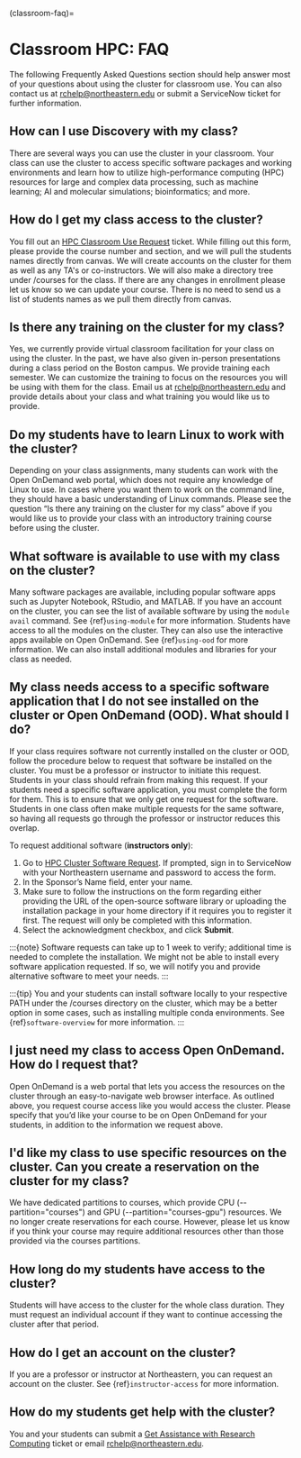 (classroom-faq)=
# Classroom HPC: FAQ

The following Frequently Asked Questions section should help answer most of your questions about using the cluster for classroom use. You can also contact us at <rchelp@northeastern.edu> or submit a ServiceNow ticket for further information.

## How can I use Discovery with my class?

There are several ways you can use the cluster in your classroom. Your class can use the cluster to access specific software packages and working environments and learn how to utilize high-performance computing (HPC) resources for large and complex data processing, such as machine learning; AI and molecular simulations; bioinformatics; and more.

## How do I get my class access to the cluster?
You fill out an [HPC Classroom Use Request] ticket. While filling out this form, please provide the course number and section, and we will pull the students names directly from canvas. We will create accounts on the cluster for them as well as any TA's or co-instructors. We will also make a directory tree under /courses for the class. If there are any changes in enrollment please let us know so we can update your course. There is no need to send us a list of students names as we pull them directly from canvas.

## Is there any training on the cluster for my class?

Yes, we currently provide virtual classroom facilitation for your class on using the cluster. In the past, we have also given in-person presentations during a class period on the Boston campus. We provide training each semester. We can customize the training to focus on the resources you will be using with them for the class. Email us at <rchelp@northeastern.edu> and provide details about your class and what training you would like us to provide.

## Do my students have to learn Linux to work with the cluster?

Depending on your class assignments, many students can work with the Open OnDemand web portal, which does not require any knowledge of Linux to use. In cases where you want them to work on the command line, they should have a basic understanding of Linux commands. Please see the question “Is there any training on the cluster for my class” above if you would like us to provide your class with an introductory training course before using the cluster.

## What software is available to use with my class on the cluster?

Many software packages are available, including popular software apps such as Jupyter Notebook, RStudio, and MATLAB. If you have an account on the cluster, you can see the list of available software by using the `module avail` command. See {ref}`using-module` for more information. Students have access to all the modules on the cluster. They can also use the interactive apps available on Open OnDemand. See {ref}`using-ood` for more information. We can also install additional modules and libraries for your class as needed.

## My class needs access to a specific software application that I do not see installed on the cluster or Open OnDemand (OOD). What should I do?

If your class requires software not currently installed on the cluster or OOD, follow the procedure below to request that software be installed on the cluster. You must be a professor or instructor to initiate this request. Students in your class should refrain from making this request. If your students need a specific software application, you must complete the form for them. This is to ensure that we only get one request for the software. Students in one class often make multiple requests for the same software, so having all requests go through the professor or instructor reduces this overlap.

To request additional software (**instructors only**):

1. Go to [HPC Cluster Software Request]. If prompted, sign in to ServiceNow with your Northeastern username and password to access the form.
1. In the Sponsor’s Name field, enter your name.
1. Make sure to follow the instructions on the form regarding either providing the URL of the open-source software library or uploading the installation package in your home directory if it requires you to register it first. The request will only be completed with this information.
1. Select the acknowledgment checkbox, and click **Submit**.

:::{note}
Software requests can take up to 1 week to verify; additional time is needed to complete the installation. We might not be able to install every software application requested. If so, we will notify you and provide alternative software to meet your needs.
:::

:::{tip}
You and your students can install software locally to your respective PATH under the /courses directory on the cluster, which may be a better option in some cases, such as installing multiple conda environments. See {ref}`software-overview` for more information.
:::

## I just need my class to access Open OnDemand. How do I request that?

Open OnDemand is a web portal that lets you access the resources on the cluster through an easy-to-navigate web browser interface. As outlined above, you request course access like you would access the cluster. Please specify that you’d like your course to be on Open OnDemand for your students, in addition to the information we request above.

## I'd like my class to use specific resources on the cluster. Can you create a reservation on the cluster for my class?

We have dedicated partitions to courses, which provide CPU (--partition="courses") and GPU (--partition="courses-gpu") resources. We no longer create reservations for each course. However, please let us know if you think your course may require additional resources other than those provided via the courses partitions. 


## How long do my students have access to the cluster?

Students will have access to the cluster for the whole class duration. They must request an individual account if they want to continue accessing the cluster after that period.

## How do I get an account on the cluster?

If you are a professor or instructor at Northeastern, you can request an account on the cluster. See {ref}`instructor-access` for more information.

## How do my students get help with the cluster?
You and your students can submit a [Get Assistance with Research Computing] ticket or email <rchelp@northeastern.edu>.

[HPC classroom use request]: https://bit.ly/NURC-Classroom
[HPC cluster software request]: https://bit.ly/NURC-Software
[get assistance with research computing]: https://bit.ly/NURC-Assistance
[how to download a list of student email addresses from canvas]: https://service.northeastern.edu/tech?id=kb_article&sys_id=0f84a740db20901084ba5595ce961981
